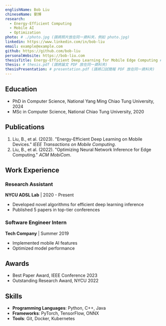 ```yaml
---
englishName: Bob Liu
chineseName: 劉博
research:
  - Energy-Efficient Computing
  - Mobile AI
  - Optimization
photo: # ./photo.jpg (請將照片放在同一資料夾，例如 photo.jpg)
linkedin: https://www.linkedin.com/in/bob-liu
email: example@example.com
github: https://github.com/bob-liu
personalWebsite: https://bob-liu.com
thesisTitle: Energy-Efficient Deep Learning for Mobile Edge Computing # 論文題目
thesis: # thesis.pdf (請將論文 PDF 放在同一資料夾)
thesisPresentation: # presentation.pdf (請將口試簡報 PDF 放在同一資料夾)
---
```


## Education

- PhD in Computer Science, National Yang Ming Chiao Tung University, 2024
- MSc in Computer Science, National Chiao Tung University, 2020

## Publications

1. Liu, B., et al. (2023). "Energy-Efficient Deep Learning on Mobile Devices." *IEEE Transactions on Mobile Computing*.
2. Liu, B., et al. (2022). "Optimizing Neural Network Inference for Edge Computing." *ACM MobiCom*.

## Work Experience

### Research Assistant
**NYCU ADSL Lab** | 2020 - Present
- Developed novel algorithms for efficient deep learning inference
- Published 5 papers in top-tier conferences

### Software Engineer Intern
**Tech Company** | Summer 2019
- Implemented mobile AI features
- Optimized model performance

## Awards

- Best Paper Award, IEEE Conference 2023
- Outstanding Research Award, NYCU 2022

## Skills

- **Programming Languages**: Python, C++, Java
- **Frameworks**: PyTorch, TensorFlow, ONNX
- **Tools**: Git, Docker, Kubernetes

